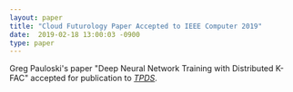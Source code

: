 ```yaml
---
layout: paper
title: "Cloud Futurology Paper Accepted to IEEE Computer 2019"
date:  2019-02-18 13:00:03 -0900
type: paper
---
```

Greg Pauloski's paper "Deep Neural Network Training with Distributed K-FAC" accepted for publication to [*TPDS*](https://www.computer.org/csdl/journal/td).
